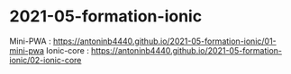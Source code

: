 # 2021-05-formation-ionic
Mini-PWA : https://antoninb4440.github.io/2021-05-formation-ionic/01-mini-pwa
Ionic-core : https://antoninb4440.github.io/2021-05-formation-ionic/02-ionic-core
